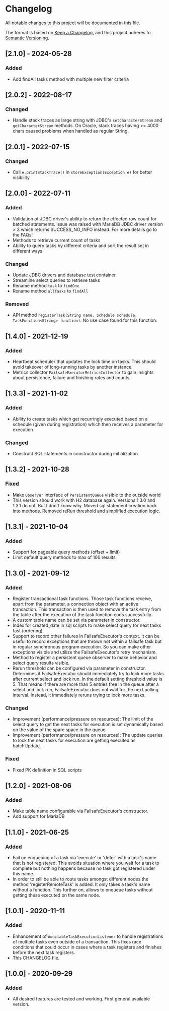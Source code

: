 # Changelog
All notable changes to this project will be documented in this file.

The format is based on [Keep a Changelog](https://keepachangelog.com/en/1.0.0/),
and this project adheres to [Semantic Versioning](https://semver.org/spec/v2.0.0.html).

## [2.1.0] - 2024-05-28
### Added
- Add findAll tasks method with multiple new filter criteria

## [2.0.2] - 2022-08-17
### Changed
- Handle stack traces as large string with JDBC's `setCharacterStream` and `getCharacterStream` methods. On Oracle, stack traces having >= 4000 chars caused problems when handled as regular String. 
 
## [2.0.1] - 2022-07-15
### Changed
- Call `e.printStackTrace()` in `storeException(Exception e)` for better visibility

## [2.0.0] - 2022-07-11
### Added
- Validation of JDBC driver's ability to return the effected row count for batched statements. Issue was raised with MariaDB JDBC driver version > 3 which returns SUCCESS_NO_INFO instead. For more details go to the FAQs!
- Methods to retrieve current count of tasks
- Ability to query tasks by different criteria and sort the result set in different ways

### Changed  
- Update JDBC drivers and database test container
- Streamline select queries to retrieve tasks
- Rename method `task` to `findOne`
- Rename method `allTasks` to `findAll`
  
### Removed
- API method `registerTask(String name, Schedule schedule, TaskFunction<String> function)`. No use case found for this function.

## [1.4.0] - 2021-12-19
### Added
- Heartbeat scheduler that updates the lock time on tasks. This should avoid takeover of long-running tasks by another instance.
- Metrics collector `FailsafeExecutorMetricsCollector` to gain insights about persistence, failure and finishing rates and counts.

## [1.3.3] - 2021-11-02
### Added
- Ability to create tasks which get recurringly executed based on a schedule (given during registration) which then receives a parameter for execution

### Changed
- Construct SQL statements in constructor during initialization

## [1.3.2] - 2021-10-28
### Fixed
- Make `Observer` interface of `PersistentQueue` visible to the outside world
- This version should work with H2 database again. Versions 1.3.0 and 1.3.1 do not. But I don't know why. Moved sql statement creation back into methods. Removed reRun threshold and simplified execution logic.

## [1.3.1] - 2021-10-04
### Added
- Support for pageable query methods (offset + limit)
- Limit default query methods to max of 100 results

## [1.3.0] - 2021-09-12
### Added
- Register transactional task functions. Those task functions receive, apart from the parameter, a connection object with an active transaction. This transaction is then used
  to remove the task entry from the table after the execution of the task function ends successfully.
- A custom table name can be set via parameter in constructor.
- Index for created_date in sql scripts to make select query for next tasks fast (ordering)
- Support to record other failures in FailsafeExecutor's context. 
  It can be useful to record exceptions that are thrown not within a failsafe task but in regular synchronous program execution.
  So you can make other exceptions visible and utilize the FailsafeExecutor's retry mechanism.
- Method to register a persistent queue observer to make behavior and select query results visible. 
- Rerun threshold can be configured via parameter in constructor. Determines if FailsafeExecutor should immediately try to lock more tasks after current select and lock run. In the default setting threshold value is 5. That means if there are more than 5 entries free in the queue after a select and lock run, FailsafeExecutor does not wait for the next polling interval. Instead, it immediately reruns trying to lock more tasks.
  
### Changed
- Improvement (performance/pressure on resources): The limit of the select query to get the next tasks for execution is set dynamically based on the value of the spare space in the queue.
- Improvement (performance/pressure on resources): The update queries to lock the next tasks for execution are getting executed as batchUpdate.

### Fixed
- Fixed PK definition in SQL scripts

## [1.2.0] - 2021-08-06
### Added
- Make table name configurable via FailsafeExecutor's constructor.
- Add support for MariaDB

## [1.1.0] - 2021-06-25
### Added
- Fail on enqueuing of a task via 'execute' or 'defer' with a task's name that is not registered.
  This avoids situation where you wait for a task to complete but nothing happens because no task got registered under this name.
- In order to still be able to route tasks amongst different nodes the method 'registerRemoteTask' is added. 
  It only takes a task's name without a function. This further on, allows to enqueue tasks without getting these executed on the same node. 

## [1.0.1] - 2020-11-11
### Added
- Enhancement of `AwaitableTaskExecutionListener` to handle registrations of multiple tasks even outside of a transaction. 
  This fixes race conditions that could occur in cases where a task registers and finishes before the next task registers.
- This CHANGELOG file.

## [1.0.0] - 2020-09-29
### Added
- All desired features are tested and working. First general available version. 